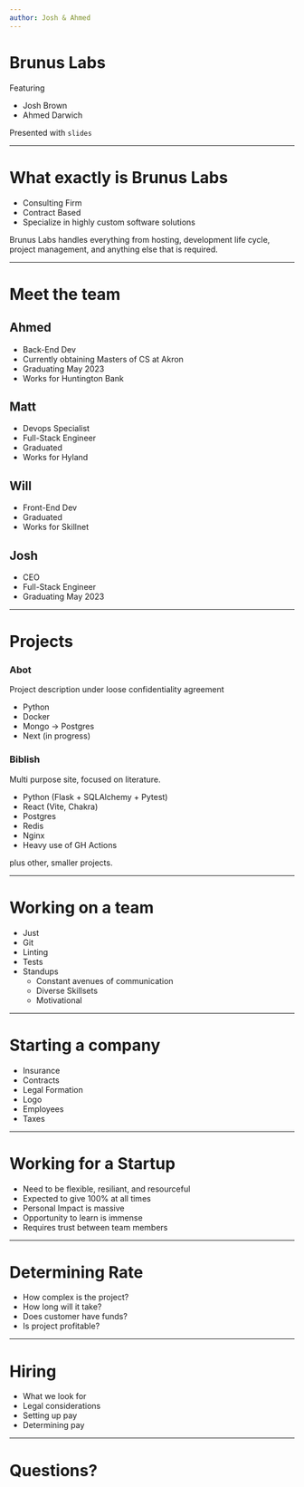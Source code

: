 ```yaml
---
author: Josh & Ahmed
---
```

# Brunus Labs

Featuring
* Josh Brown
* Ahmed Darwich

Presented with `slides`

---

# What exactly is Brunus Labs

- Consulting Firm
- Contract Based
- Specialize in highly custom software solutions

Brunus Labs handles everything from hosting, development
life cycle, project management, and anything else that is required.

---

# Meet the team
## Ahmed
- Back-End Dev
- Currently obtaining Masters of CS at Akron
- Graduating May 2023
- Works for Huntington Bank

## Matt
- Devops Specialist
- Full-Stack Engineer
- Graduated
- Works for Hyland

## Will
- Front-End Dev
- Graduated
- Works for Skillnet

## Josh
- CEO
- Full-Stack Engineer
- Graduating May 2023

---

# Projects
### Abot
Project description under loose confidentiality agreement  
- Python
- Docker
- Mongo -> Postgres
- Next (in progress)

### Biblish
Multi purpose site, focused on literature.
- Python (Flask + SQLAlchemy + Pytest)
- React (Vite, Chakra)
- Postgres
- Redis
- Nginx
- Heavy use of GH Actions

plus other, smaller projects.

---

# Working on a team

- Just
- Git
- Linting
- Tests
- Standups
    * Constant avenues of communication
    * Diverse Skillsets
    * Motivational

---

# Starting a company
- Insurance
- Contracts
- Legal Formation
- Logo
- Employees
- Taxes

---

# Working for a Startup
- Need to be flexible, resiliant, and resourceful
- Expected to give 100% at all times
- Personal Impact is massive
- Opportunity to learn is immense
- Requires trust between team members

---

# Determining Rate
- How complex is the project?
- How long will it take?
- Does customer have funds?
- Is project profitable?

---

# Hiring
- What we look for
- Legal considerations
- Setting up pay
- Determining pay

---

# Questions?

